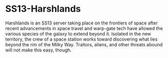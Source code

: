 # SS13-Harshlands
Harshlands is an SS13 server taking place on the frontiers of space after recent advancements in space travel and warp-gate tech have allowed the various species of the galaxy to extend beyond it. Isolated in the new territory, the crew of a space station works toward discovering what lies beyond the rim of the Milky Way. Traitors, aliens, and other threats abound will not make this easy, though.
